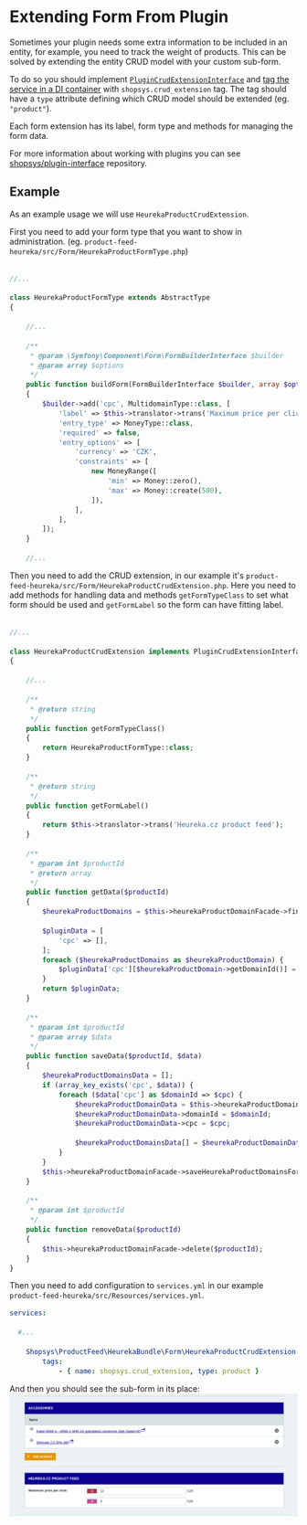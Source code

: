 # Extending Form From Plugin
Sometimes your plugin needs some extra information to be included in an entity, for example, you need to track the weight of products.
This can be solved by extending the entity CRUD model with your custom sub-form.

To do so you should implement [`PluginCrudExtensionInterface`](https://github.com/shopsys/shopsys/blob/8.0/packages/plugin-interface/src/PluginCrudExtensionInterface.php) and [tag the service in a DI container](http://symfony.com/doc/current/service_container/tags.html) with `shopsys.crud_extension` tag.
The tag should have a `type` attribute defining which CRUD model should be extended (eg. `"product"`).

Each form extension has its label, form type and methods for managing the form data.

For more information about working with plugins you can see [shopsys/plugin-interface](https://github.com/shopsys/plugin-interface) repository.

## Example
As an example usage we will use `HeurekaProductCrudExtension`.

First you need to add your form type that you want to show in administration. (eg. `product-feed-heureka/src/Form/HeurekaProductFormType.php`)
```php

//...

class HeurekaProductFormType extends AbstractType
{

    //...

    /**
     * @param \Symfony\Component\Form\FormBuilderInterface $builder
     * @param array $options
     */
    public function buildForm(FormBuilderInterface $builder, array $options)
    {
        $builder->add('cpc', MultidomainType::class, [
            'label' => $this->translator->trans('Maximum price per click'),
            'entry_type' => MoneyType::class,
            'required' => false,
            'entry_options' => [
                'currency' => 'CZK',
                'constraints' => [
                    new MoneyRange([
                        'min' => Money::zero(),
                        'max' => Money::create(500),
                    ]),
                ],
            ],
        ]);
    }

    //...

```

Then you need to add the CRUD extension, in our example it's `product-feed-heureka/src/Form/HeurekaProductCrudExtension.php`.
Here you need to add methods for handling data and methods `getFormTypeClass` to set what form should be used and `getFormLabel` so the form can have fitting label.

```php

//...

class HeurekaProductCrudExtension implements PluginCrudExtensionInterface
{

    //...  

    /**
     * @return string
     */
    public function getFormTypeClass()
    {
        return HeurekaProductFormType::class;
    }

    /**
     * @return string
     */
    public function getFormLabel()
    {
        return $this->translator->trans('Heureka.cz product feed');
    }

    /**
     * @param int $productId
     * @return array
     */
    public function getData($productId)
    {
        $heurekaProductDomains = $this->heurekaProductDomainFacade->findByProductId($productId);

        $pluginData = [
            'cpc' => [],
        ];
        foreach ($heurekaProductDomains as $heurekaProductDomain) {
            $pluginData['cpc'][$heurekaProductDomain->getDomainId()] = $heurekaProductDomain->getCpc();
        }
        return $pluginData;
    }

    /**
     * @param int $productId
     * @param array $data
     */
    public function saveData($productId, $data)
    {
        $heurekaProductDomainsData = [];
        if (array_key_exists('cpc', $data)) {
            foreach ($data['cpc'] as $domainId => $cpc) {
                $heurekaProductDomainData = $this->heurekaProductDomainDataFactory->create();
                $heurekaProductDomainData->domainId = $domainId;
                $heurekaProductDomainData->cpc = $cpc;

                $heurekaProductDomainsData[] = $heurekaProductDomainData;
            }
        }
        $this->heurekaProductDomainFacade->saveHeurekaProductDomainsForProductId($productId, $heurekaProductDomainsData);
    }

    /**
     * @param int $productId
     */
    public function removeData($productId)
    {
        $this->heurekaProductDomainFacade->delete($productId);
    }
}

```

Then you need to add configuration to `services.yml` in our example `product-feed-heureka/src/Resources/services.yml`.
```yaml
services:

  #...

    Shopsys\ProductFeed\HeurekaBundle\Form\HeurekaProductCrudExtension:
        tags:
            - { name: shopsys.crud_extension, type: product }
```

And then you should see the sub-form in its place:
![CRUD extension example](img/crud_extension_example.png)
